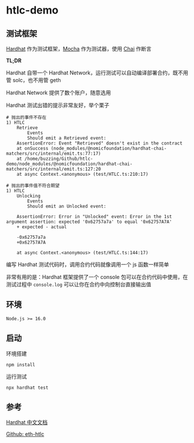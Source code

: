 # htlc-demo

## 测试框架

[Hardhat](https://hardhat.org/) 作为测试框架，[Mocha](https://mochajs.org/) 作为测试器，使用 [Chai](https://www.chaijs.com/) 作断言

**TL;DR**

Hardhat 自带一个 Hardhat Network，运行测试可以自动编译部署合约，既不用管 solc，也不用管 geth

Hardhat Network 提供了数个账户，随意选用

Hardhat 测试出错的提示非常友好，举个栗子

```
# 抛出的事件不存在
1) HTLC
    Retrieve
        Events
        Should emit a Retrieved event:
    AssertionError: Event "Retrieved" doesn't exist in the contract
    at onSuccess (node_modules/@nomicfoundation/hardhat-chai-matchers/src/internal/emit.ts:77:17)
    at /home/buzzing/Github/htlc-demo/node_modules/@nomicfoundation/hardhat-chai-matchers/src/internal/emit.ts:127:20
    at async Context.<anonymous> (test/HTLC.ts:210:17)

# 抛出的事件值不符合期望
1) HTLC
    Unlocking
        Events
        Should emit an Unlocked event:

    AssertionError: Error in "Unlocked" event: Error in the 1st argument assertion: expected '0x62757a7a' to equal '0x62757A7A'
    + expected - actual

    -0x62757a7a
    +0x62757A7A
    
    at async Context.<anonymous> (test/HTLC.ts:144:17)
```

编写 Hardhat 测试代码时，调用合约代码就像调用一个 js 函数一样简单

非常有用的是：Hardhat 框架提供了一个 console 包可以在合约代码中使用，在测试过程中 `console.log` 可以让你在合约中向控制台直接输出值

## 环境

```
Node.js >= 16.0
```

## 启动

环境搭建

``` shell
npm install
```

运行测试

``` shell
npx hardhat test
```

## 参考

[Hardhat 中文文档](https://learnblockchain.cn/docs/hardhat/tutorial/)

[Github: eth-htlc](https://github.com/hgrano/eth-htlc/)